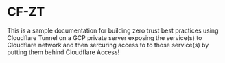 # CF-ZT
This is a sample documentation for building zero trust best practices using Cloudflare Tunnel on a GCP private server exposing the service(s) to Cloudflare network and then sercuring access to to those service(s) by putting them behind Cloudflare Access!